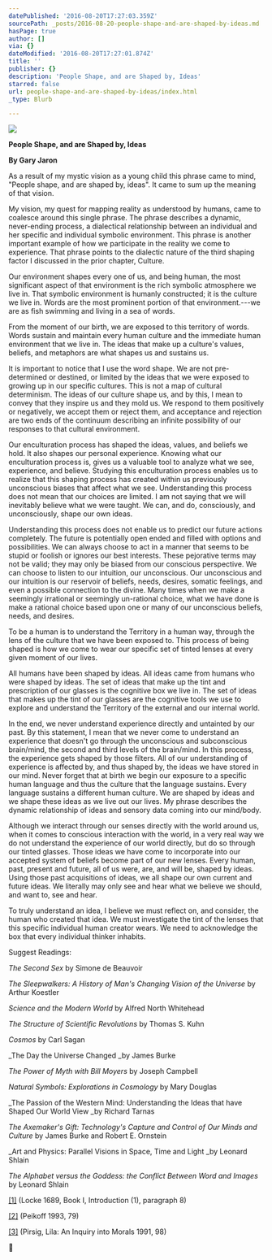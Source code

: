 ```yaml
---
datePublished: '2016-08-20T17:27:03.359Z'
sourcePath: _posts/2016-08-20-people-shape-and-are-shaped-by-ideas.md
hasPage: true
author: []
via: {}
dateModified: '2016-08-20T17:27:01.874Z'
title: ''
publisher: {}
description: 'People Shape, and are Shaped by, Ideas'
starred: false
url: people-shape-and-are-shaped-by-ideas/index.html
_type: Blurb

---
```

![](https://the-grid-user-content.s3-us-west-2.amazonaws.com/d7baf6d8-96a6-452d-9235-8e07f412447d.jpg)

**People Shape, and are Shaped by, Ideas**

**By Gary Jaron**

As a result of my mystic vision as a young child this phrase came to mind, "People shape, and are shaped by, ideas". It came to sum up the meaning of that vision.

My vision, my quest for mapping reality as understood by humans, came to coalesce around this single phrase. The phrase describes a dynamic, never-ending process, a dialectical relationship between an individual and her specific and individual symbolic environment. This phrase is another important example of how we participate in the reality we come to experience. That phrase points to the dialectic nature of the third shaping factor I discussed in the prior chapter, Culture.

Our environment shapes every one of us, and being human, the most significant aspect of that environment is the rich symbolic atmosphere we live in. That symbolic environment is humanly constructed; it is the culture we live in. Words are the most prominent portion of that environment.---we are as fish swimming and living in a sea of words.

From the moment of our birth, we are exposed to this territory of words. Words sustain and maintain every human culture and the immediate human environment that we live in. The ideas that make up a culture's values, beliefs, and metaphors are what shapes us and sustains us.

It is important to notice that I use the word shape. We are not pre-determined or destined, or limited by the ideas that we were exposed to growing up in our specific cultures. This is not a map of cultural determinism. The ideas of our culture shape us, and by this, I mean to convey that they inspire us and they mold us. We respond to them positively or negatively, we accept them or reject them, and acceptance and rejection are two ends of the continuum describing an infinite possibility of our responses to that cultural environment.

Our enculturation process has shaped the ideas, values, and beliefs we hold. It also shapes our personal experience. Knowing what our enculturation process is, gives us a valuable tool to analyze what we see, experience, and believe. Studying this enculturation process enables us to realize that this shaping process has created within us previously unconscious biases that affect what we see. Understanding this process does not mean that our choices are limited. I am not saying that we will inevitably believe what we were taught. We can, and do, consciously, and unconsciously, shape our own ideas.

Understanding this process does not enable us to predict our future actions completely. The future is potentially open ended and filled with options and possibilities. We can always choose to act in a manner that seems to be stupid or foolish or ignores our best interests. These pejorative terms may not be valid; they may only be biased from our conscious perspective. We can choose to listen to our intuition, our unconscious. Our unconscious and our intuition is our reservoir of beliefs, needs, desires, somatic feelings, and even a possible connection to the divine. Many times when we make a seemingly irrational or seemingly un-rational choice, what we have done is make a rational choice based upon one or many of our unconscious beliefs, needs, and desires.

To be a human is to understand the Territory in a human way, through the lens of the culture that we have been exposed to. This process of being shaped is how we come to wear our specific set of tinted lenses at every given moment of our lives.

All humans have been shaped by ideas. All ideas came from humans who were shaped by ideas. The set of ideas that make up the tint and prescription of our glasses is the cognitive box we live in. The set of ideas that makes up the tint of our glasses are the cognitive tools we use to explore and understand the Territory of the external and our internal world.

In the end, we never understand experience directly and untainted by our past. By this statement, I mean that we never come to understand an experience that doesn't go through the unconscious and subconscious brain/mind, the second and third levels of the brain/mind. In this process, the experience gets shaped by those filters. All of our understanding of experience is affected by, and thus shaped by, the ideas we have stored in our mind. Never forget that at birth we begin our exposure to a specific human language and thus the culture that the language sustains. Every language sustains a different human culture. We are shaped by ideas and we shape these ideas as we live out our lives. My phrase describes the dynamic relationship of ideas and sensory data coming into our mind/body.

Although we interact through our senses directly with the world around us, when it comes to conscious interaction with the world, in a very real way we do not understand the experience of our world directly, but do so through our tinted glasses. Those ideas we have come to incorporate into our accepted system of beliefs become part of our new lenses. Every human, past, present and future, all of us were, are, and will be, shaped by ideas. Using those past acquisitions of ideas, we all shape our own current and future ideas. We literally may only see and hear what we believe we should, and want to, see and hear.

To truly understand an idea, I believe we must reflect on, and consider, the human who created that idea. We must investigate the tint of the lenses that this specific individual human creator wears. We need to acknowledge the box that every individual thinker inhabits.

Suggest Readings:

_The Second Sex_ by Simone de Beauvoir

_The Sleepwalkers: A History of Man's Changing Vision of the Universe_ by Arthur Koestler

_Science and the Modern World_ by Alfred North Whitehead

_The Structure of Scientific Revolutions_ by Thomas S. Kuhn

_Cosmos_ by Carl Sagan

_The Day the Universe Changed _by James Burke

_The Power of Myth with Bill Moyers_ by Joseph Campbell

_Natural Symbols: Explorations in Cosmology_ by Mary Douglas

_The Passion of the Western Mind: Understanding the Ideas that have Shaped Our World View _by Richard Tarnas

_The Axemaker's Gift: Technology's Capture and Control of Our Minds and Culture_ by James Burke and Robert E. Ornstein

_Art and Physics: Parallel Visions in Space, Time and Light _by Leonard Shlain

_The Alphabet versus the Goddess: the Conflict Between Word and Images_ by Leonard Shlain

[\[1\]][0] (Locke 1689, Book I, Introduction (1), paragraph 8)

[\[2\]][1] (Peikoff 1993, 79)

[\[3\]][2] (Pirsig, Lila: An Inquiry into Morals 1991, 98)



[0]: ab4fc871-2d77-405f-b86d-206e5b6bbfaa#_ftnref1
[1]: ab4fc871-2d77-405f-b86d-206e5b6bbfaa#_ftnref2
[2]: ab4fc871-2d77-405f-b86d-206e5b6bbfaa#_ftnref3